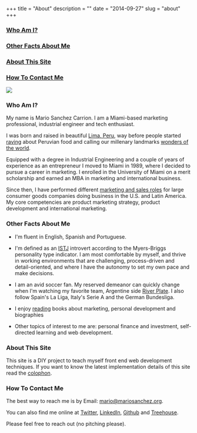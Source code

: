 +++
title = "About"
description = ""
date = "2014-09-27"
slug = "about"
+++

<h3><a href="#1">Who Am I?</a></h3>
<h3><a href="#2">Other Facts About Me</a></h3>
<h3><a href="#3">About This Site</a></h3>
<h3><a href="#4">How To Contact Me</a></h3>

<img src="http://farm5.staticflickr.com/4032/4447940514_44c70d069c_z.jpg" class="profile"><br />
<a name="1"></a>

### Who Am I? ###

My name is Mario Sanchez Carrion. I am a Miami-based marketing professional, industrial engineer and tech enthusiast. 

I was born and raised in beautiful [Lima, Peru](http://farm5.staticflickr.com/4115/4935682049_a0215ceb6e_z.jpg), way before people started [raving](http://goo.gl/h0lZgl) about Peruvian food and calling our millenary landmarks [wonders of the world](http://news.nationalgeographic.com/news/2007/07/photogalleries/seven-wonders/photo5.html).

Equipped with a degree in Industrial Engineering and a couple of years of experience as an entrepreneur I moved to Miami in 1989, where I decided to pursue a career in marketing. I enrolled in the University of Miami on a merit scholarship and earned an MBA in marketing and international business.

Since then, I have performed different [marketing and sales roles](http://www.linkedin.com/in/mariobox/) for large consumer goods companies doing business in the U.S. and Latin America. My core competencies are product marketing strategy, product development and international marketing. 

<a name="2"></a>

### Other Facts About Me ###

* I'm fluent in English, Spanish and Portuguese.

* I'm defined as an [ISTJ](http://www.16personalities.com/istj-personality) introvert according to the Myers-Briggs personality type indicator. I am most comfortable by myself, and thrive in working environments that are challenging, process-driven and detail-oriented, and where I have the autonomy to set my own pace and make decisions.

* I am an avid soccer fan. My reserved demeanor can quickly change when I'm watching my favorite team, Argentine side [River Plate](http://farm5.staticflickr.com/4055/4448440498_5d731b2102_z.jpg). I also follow Spain's La Liga, Italy's Serie A and the German Bundesliga.

* I enjoy [reading](../reading/) books about marketing, personal development and biographies

* Other topics of interest to me are: personal finance and investment, self-directed learning and web development.

<a name="3"></a>

### About This Site ###

This site is a DIY project to teach myself front end web development techniques. If you want to know the latest implementation details of this site read the [colophon](../colophon/).


<a name="4"></a>

### How To Contact Me ###

The best way to reach me is by Email: <a href="mailto:mario@mariosanchez.org">mario@mariosanchez.org</a>.

You can also find me online at [Twitter](http://www.twitter.com/mariobox/), [LinkedIn](http://www.linkedin.com/in/mariobox), [Github](http://www.github.com/mariobox) and [Treehouse](http://www.teamtreehouse.com/mariosanchezcarrion).

Please feel free to reach out (no pitching please).
